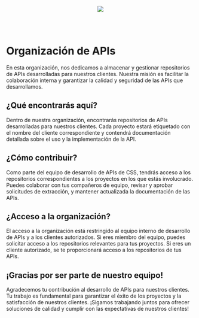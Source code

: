 <p align="center">
  <img src="https://www.css.pe/wp-content/themes/css/images/logo-css.png">
</p>

</br>
</br>

# Organización de APIs

En esta organización, nos dedicamos a almacenar y gestionar repositorios de APIs desarrolladas para nuestros clientes. Nuestra misión es facilitar la colaboración interna y garantizar la calidad y seguridad de las APIs que desarrollamos.

## ¿Qué encontrarás aquí?

Dentro de nuestra organización, encontrarás repositorios de APIs desarrolladas para nuestros clientes. Cada proyecto estará etiquetado con el nombre del cliente correspondiente y contendrá documentación detallada sobre el uso y la implementación de la API.

## ¿Cómo contribuir?

Como parte del equipo de desarrollo de APIs de CSS, tendrás acceso a los repositorios correspondientes a los proyectos en los que estás involucrado. Puedes colaborar con tus compañeros de equipo, revisar y aprobar solicitudes de extracción, y mantener actualizada la documentación de las APIs.

## ¿Acceso a la organización?

El acceso a la organización está restringido al equipo interno de desarrollo de APIs y a los clientes autorizados. Si eres miembro del equipo, puedes solicitar acceso a los repositorios relevantes para tus proyectos. Si eres un cliente autorizado, se te proporcionará acceso a los repositorios de tus APIs.

## ¡Gracias por ser parte de nuestro equipo!

Agradecemos tu contribución al desarrollo de APIs para nuestros clientes. Tu trabajo es fundamental para garantizar el éxito de los proyectos y la satisfacción de nuestros clientes. ¡Sigamos trabajando juntos para ofrecer soluciones de calidad y cumplir con las expectativas de nuestros clientes!
